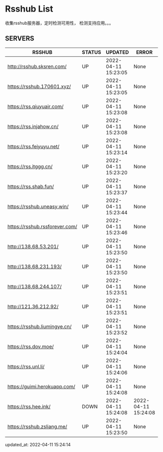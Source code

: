 # Rsshub List

收集rsshub服务器，定时检测可用性， 检测支持应用。。。


## SERVERS

|  RSSHUB   | STATUS  | UPDATED  | ERROR  | TWITTER |  
|  ----  | ----  | ----  | ----  | ---- |  
| http://rsshub.sksren.com/ | UP | 2022-04-11 15:23:05 | None |OK|  
| https://rsshub.170601.xyz/ | UP | 2022-04-11 15:23:05 | None |OK|  
| https://rss.qiuyuair.com/ | UP | 2022-04-11 15:23:08 | None ||  
| https://rss.injahow.cn/ | UP | 2022-04-11 15:23:08 | None ||  
| https://rss.feiyuyu.net/ | UP | 2022-04-11 15:23:14 | None ||  
| https://rss.itggg.cn/ | UP | 2022-04-11 15:23:20 | None ||  
| https://rss.shab.fun/ | UP | 2022-04-11 15:23:37 | None |OK|  
| https://rsshub.uneasy.win/ | UP | 2022-04-11 15:23:44 | None |OK|  
| https://rsshub.rssforever.com/ | UP | 2022-04-11 15:23:46 | None |OK|  
| http://138.68.53.201/ | UP | 2022-04-11 15:23:50 | None ||  
| http://138.68.231.193/ | UP | 2022-04-11 15:23:50 | None ||  
| http://138.68.244.107/ | UP | 2022-04-11 15:23:51 | None ||  
| http://121.36.212.92/ | UP | 2022-04-11 15:23:51 | None ||  
| https://rsshub.liumingye.cn/ | UP | 2022-04-11 15:23:52 | None ||  
| https://rss.dov.moe/ | UP | 2022-04-11 15:24:04 | None |OK|  
| https://rss.unl.li/ | UP | 2022-04-11 15:24:06 | None ||  
| https://guimi.herokuapp.com/ | UP | 2022-04-11 15:24:08 | None ||  
| https://rss.hee.ink/ | DOWN | 2022-04-11 15:24:08 | 2022-04-11 15:24:08 |  
| https://rsshub.zsliang.me/ | UP | 2022-04-11 15:23:50 | None |OK|  
  

updated_at: 2022-04-11 15:24:14  
